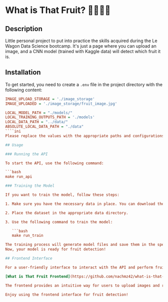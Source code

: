 # What is That Fruit? 🍎🍌🍊🍇

## Description

Little personal project to put into practice the skills acquired during the Le Wagon Data Science bootcamp. It's just a page where you can upload an image, and a CNN model (trained with Kaggle data) will detect which fruit it is.

## Installation

To get started, you need to create a `.env` file in the project directory with the following content:

````ini
IMAGE_UPLOAD_STORAGE = './image_storage'
IMAGE_UPLOADED = './image_storage/fruit_image.jpg'

LOCAL_MODEL_PATH = "./models/"
LOCAL_TRAINING_OUTPUTS_PATH = './models'
LOCAL_DATA_PATH = "../data/"
ABSOLUTE_LOCAL_DATA_PATH = "./data"
````ini
Please replace the values with the appropriate paths and configurations as needed.

## Usage

### Running the API

To start the API, use the following command:

```bash
make run_api

### Training the Model

If you want to train the model, follow these steps:

1. Make sure you have the necessary data in place. You can download the dataset from the following link: [Fruits Dataset Images](https://www.kaggle.com/datasets/shreyapmaher/fruits-dataset-images).

2. Place the dataset in the appropriate data directory.

3. Use the following command to train the model:

   ```bash
   make run_train

The training process will generate model files and save them in the specified model directory.
Now, your model is ready for fruit detection!

## Frontend Interface

For a user-friendly interface to interact with the API and perform fruit detection, you can check out the frontend project located in the following GitHub repository:

[What is That Fruit Frontend](https://github.com/nachmz42/what-is-that-fruit-front)

The frontend provides an intuitive way for users to upload images and receive fruit predictions using the API. You can follow the frontend project's README for installation and usage instructions.

Enjoy using the frontend interface for fruit detection!
````
